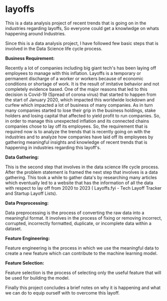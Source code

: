 # layoffs
This is a data analysis project of recent trends that is going on in the industries regarding layoffs, So everyone could get a knowlwdge on whats happening around Industries.

Since this is a data analysis project, I have followed few basic steps that is involved in the Data Science life cycle process. 

**Business Requirement:**

Recently a lot of companies including big giant tech's has been laying off employees to manage with this inflation. Layoffs is a temporary or permanent discharge of a worker or workers because of economic conditions or shortage of work. It is the result of imitative behavior and not completely evidence based. One of the major reasons that led to this decision is Covid-19 (Spread of corona virus) that started to happen from the start of January 2020, which impacted this worldwide lockdown and curfew which impacted a lot of business of many companies. As in turn many companies started to lose their grip in the business holdings, stake holders and losing capital that affected to yield profit to run companies. So, in order to manage this unexpected inflation and its connected chains companies chose to lay off its employees. So, the requirement that is required now is to analyze the trends that is recently going on with the industries and to analyze how companies have laid off its employees by gathering meaningful insights and knowledge of recent trends that is happening in industries regarding this layoff's. 

**Data Gathering:** 

This is the second step that involves in the data science life cycle process. After the problem statement is framed the next step that involves is a data gathering. This took a while to gather data's by researching many articles which eventually led to a website that has the information of all the data with respect to lay off from 2020 to 2023 ( Layoffs.fyi - Tech Layoff Tracker and Startup Layoff Lists).

**Data Preprocessing:**

Data preprocessing is the process of converting the raw data into a meaningful format. It involves in the process of fixing or removing incorrect, corrupted, incorrectly formatted, duplicate, or incomplete data within a dataset.

**Feature Engineering:** 

Feature engineering is the process in which we use the meaningful data to create a new feature which can contribute to the machine learning model.

**Feature Selection:**

Feature selection is the process of selecting only the useful feature that will be used for building the model.


Finally this project concludes a brief notes on why it is happening and what we can do to equip ourself with to overcome this layoff.
